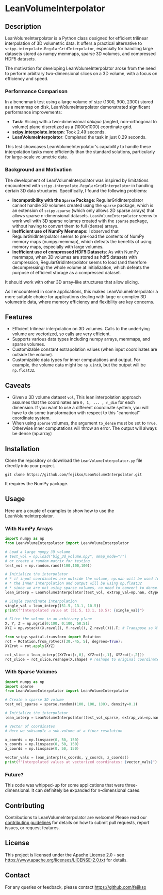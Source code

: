 # LeanVolumeInterpolator

## Description
LeanVolumeInterpolator is a Python class designed for efficient trilinear interpolation of 3D volumetric data. It offers a practical alternative to `scipy.interpolate.RegularGridInterpolator`, especially for handling large datasets stored as numpy memmaps, sparse 3D volumes, and compressed HDF5 datasets.

The motivation for developing LeanVolumeInterpolator arose from the need to perform arbitrary two-dimensional slices on a 3D volume, with a focus on efficiency and speed.

### Performance Comparison
In a benchmark test using a large volume of size (1300, 900, 2300) stored as a memmap on disk, LeanVolumeInterpolator demonstrated significant performance improvements:

- **Task**: Slicing with a two-dimensional _oblique_ (angled, non-orthogonal to volume) plane discretized as a (1000x1000) coordinate grid.
- **scipy.interpolate.interpn**: Took 2.49 seconds.
- **LeanVolumeInterpolator**: Completed the task in just 0.29 seconds.

This test showcases LeanVolumeInterpolator's capability to handle these interpolation tasks more efficiently than the standard solutions, particularly for large-scale volumetric data.

### Background and Motivation
The development of LeanVolumeInterpolator was inspired by limitations encountered with `scipy.interpolate.RegularGridInterpolator` in handling certain 3D data structures. Specifically, I found the following problems:

- **Incompatibility with the `Sparse` Package**: RegularGridInterpolator cannot handle 3D volumes created using the `sparse` package, which is an extension of `scipy.sparse` (which only allows 2D sparse arrays) that allows sparse n-dimensional datasets. `LeanVolumeInterpolator` seems to work well with 3D sparse volumes created with the `sparse` package, without having to convert them to full (dense) arrays.
- **Inefficient use of NumPy Memmaps**: I observed that RegularGridInterpolator seems to pre-load the contents of NumPy memory maps (numpy.memmap), which defeats the benefits of using memory maps, especially with large volumes.
- **Inefficient use of compressed HDF5 Datasets**: As with NumPy memmaps, when 3D volumes are stored as hdf5 datasets with compression, RegularGridInterpolator seems to load (and therefore decompressing) the whole volume at initialization, which defeats the purpose of efficient storage as a compressed dataset. 

It should work with other 3D array-like structures that allow slicing. 

As I encountered in some applications, this makes LeanVolumeInterpolator a more suitable choice for applications dealing with large or complex 3D volumetric data, where memory efficiency and flexibility are key concerns.

## Features
- Efficient trilinear interpolation on 3D volumes. Calls to the underlying volume are vectorized, so calls are very efficient.
- Supports various data types including numpy arrays, memmaps, and sparse volumes.
- Customizable constant extrapolation values (when input coordinates are outside the volume).
- Customizable data types for inner computations and output. For example, the volume data might be `np.uint8`, but the output will be `np.float32`.

## Caveats
* Given a 3D volume dataset `vol`, This lean interpolation approach assumes that the coordinates are `0, 1, ... , n_dim` for each dimension. If you want to use a different coordinate system, you will have to do some transformation with respect to this "canonical" coordinate system.
* When using `sparse` volumes, the argument `to_dense` must be set to `True`. Otherwise inner computations will throw an error. The output will always be dense (np.array)

## Installation
Clone the repository or download the `LeanVolumeInterpolator.py` file directly into your project.
```
git clone https://github.com/fejikso/LeanVolumeInterpolator.git
```

It requires the NumPy package.
## Usage
Here are a couple of examples to show how to use the LeanVolumeInterpolator.

### With NumPy Arrays
```python
import numpy as np
from LeanVolumeInterpolator import LeanVolumeInterpolator

# Load a large numpy 3D volume
# test_vol = np.load("big_3d_volume.npy", mmap_mode="r")
# or create a random matrix for testing
test_vol = np.random.rand((100,100,100))

# Initialize the interpolator
# * if input coordinates are outside the volume, np.nan will be used for extrapolation.
# * the inner interpolation and output will be using np.float32
# * since we are not using sparse volumes, no need to convert to dense.
lean_interp = LeanVolumeInterpolator(test_vol, extrap_val=np.nan, dtype=np.float32, to_dense=False)

# Single coordinate interpolation
single_val = lean_interp((51.5, 13.1, 10.5))
print(f"Interpolated value at (51.5, 13.1, 10.5): {single_val}")

# Slice the volume in an arbitrary plane
X, Y, Z = np.mgrid[0:100, 0:100, 50:51]
XYZ = np.vstack((X.ravel(), Y.ravel(), Z.ravel())).T; # Transpose so XYZ is shape (n_coords, 3)

from scipy.spatial.transform import Rotation
rot = Rotation.from_rotvec([30,-45, 5], degrees=True);
XYZrot = rot.apply(XYZ)

rot_slice = lean_interp((XYZrot[:,0], XYZrot[:,1], XYZrot[:,2]))
rot_slice = rot_slice.reshape(X.shape) # reshape to original coordinate matrix

```

### With Sparse Volumes
```python
import numpy as np
import sparse
from LeanVolumeInterpolator import LeanVolumeInterpolator

# Create a sparse 3D volume
test_vol_sparse = sparse.random((100, 100, 100), density=0.1)

# Initialize the interpolator
lean_interp = LeanVolumeInterpolator(test_vol_sparse, extrap_val=np.nan, dtype=np.float32, to_dense=True)

# Vector of coordinates
# Here we subsample a sub-volume at a finer resolution

x_coords = np.linspace(0, 50, 150)
y_coords = np.linspace(0, 50, 150)
z_coords = np.linspace(0, 50, 150)

vector_vals = lean_interp((x_coords, y_coords, z_coords))
print(f"Interpolated values at vectorized coordinates: {vector_vals}")
```

### Future?
This code was whipped-up for some applications that were three-dimensional. It can definitely be expanded for n-dimensional cases.
## Contributing
Contributions to LeanVolumeInterpolator are welcome! Please read our [contributing guidelines](CONTRIBUTING.md) for details on how to submit pull requests, report issues, or request features.

## License
This project is licensed under the Apache License 2.0 - see https://www.apache.org/licenses/LICENSE-2.0.txt  for details.

## Contact
For any queries or feedback, please contact https://github.com/fejikso
